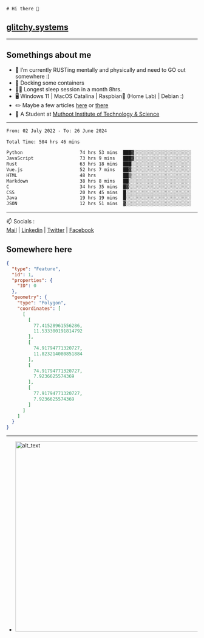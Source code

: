 ```
# Hi there 👋
```
## [glitchy.systems](https://glitchy.systems)
---

## Somethings about me



- 🌱 I’m currently RUSTing mentally and physically and need to GO out somewhere :)
- 🐋 Docking some containers
- 😶‍🌫️ Longest sleep session in a month 8hrs.
- 🖥️ Windows 11 | MacOS Catalina | Raspbian🥧 (Home Lab) | Debian :)
- ✏️ Maybe a few articles [here](https://medium.com/@advaithnarayanan8) or [there](https://medium.com/@advaithnarayanan8)
- 📑 A Student at [Muthoot Institute of Technology & Science](https://mgmits.ac.in/)



---

<!--START_SECTION:waka-->

```txt
From: 02 July 2022 - To: 26 June 2024

Total Time: 504 hrs 46 mins

Python                     74 hrs 53 mins  ███▓░░░░░░░░░░░░░░░░░░░░░   14.84 %
JavaScript                 73 hrs 9 mins   ███▓░░░░░░░░░░░░░░░░░░░░░   14.49 %
Rust                       63 hrs 18 mins  ███░░░░░░░░░░░░░░░░░░░░░░   12.54 %
Vue.js                     52 hrs 7 mins   ██▓░░░░░░░░░░░░░░░░░░░░░░   10.33 %
HTML                       48 hrs          ██▒░░░░░░░░░░░░░░░░░░░░░░   09.51 %
Markdown                   38 hrs 8 mins   ██░░░░░░░░░░░░░░░░░░░░░░░   07.56 %
C                          34 hrs 35 mins  █▓░░░░░░░░░░░░░░░░░░░░░░░   06.85 %
CSS                        20 hrs 45 mins  █░░░░░░░░░░░░░░░░░░░░░░░░   04.11 %
Java                       19 hrs 19 mins  █░░░░░░░░░░░░░░░░░░░░░░░░   03.83 %
JSON                       12 hrs 51 mins  ▓░░░░░░░░░░░░░░░░░░░░░░░░   02.55 %
```

<!--END_SECTION:waka-->

---

📫 Socials :<br>
[Mail](mailto:advaith@glitchy.systems) | [Linkedin](https://www.linkedin.com/in/advaith-narayanan-a72152214/) | [Twitter](https://twitter.com/advaithnarayan) | [Facebook](https://screenmessage.com/qinq)

## Somewhere here

```geojson
{
  "type": "Feature",
  "id": 1,
  "properties": {
    "ID": 0
  },
  "geometry": {
    "type": "Polygon",
    "coordinates": [
      [
        [
          77.41528961556286,
          11.533300191814792
        ],
        [
          74.91794771320727,
          11.823214080851884
        ],
        [
          74.91794771320727,
          7.9236625574369
        ],
        [
          77.91794771320727,
          7.9236625574369
        ]
      ]
    ]
  }
}
```


--- 
- [<img alt="alt_text" width="500px" src="https://valid.x86.fr/cache/banner/xv24bv-6.png" />](https://valid.x86.fr/xv24bv)


